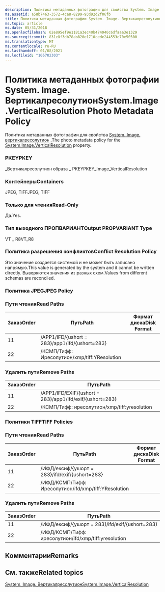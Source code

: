 ```yaml
---
description: Политика метаданных фотографии для свойства System. Image. Вертикалресолутион.
ms.assetid: a58b7463-3572-4ca8-8299-93d92d2f06fb
title: Политика метаданных фотографии System. Image. Вертикалресолутион
ms.topic: article
ms.date: 05/31/2018
ms.openlocfilehash: 02e895ef9e1181a3ec40b474940c6dfaaa3e1329
ms.sourcegitcommit: 831e8f3db78ab820e1710cede244553c70e50500
ms.translationtype: MT
ms.contentlocale: ru-RU
ms.lasthandoff: 01/08/2021
ms.locfileid: "105702303"
---
```

# <a name="systemimageverticalresolution-photo-metadata-policy"></a><span data-ttu-id="90dcb-103">Политика метаданных фотографии System. Image. Вертикалресолутион</span><span class="sxs-lookup"><span data-stu-id="90dcb-103">System.Image.VerticalResolution Photo Metadata Policy</span></span>

<span data-ttu-id="90dcb-104">Политика метаданных фотографии для свойства [System. Image. вертикалресолутион](../properties/props-system-image-verticalresolution.md) .</span><span class="sxs-lookup"><span data-stu-id="90dcb-104">The photo metadata policy for the [System.Image.VerticalResolution](../properties/props-system-image-verticalresolution.md) property.</span></span>

### <a name="pkey"></a><span data-ttu-id="90dcb-105">PKEY</span><span class="sxs-lookup"><span data-stu-id="90dcb-105">PKEY</span></span>

<span data-ttu-id="90dcb-106">\_Вертикалресолутион образа \_ PKEY</span><span class="sxs-lookup"><span data-stu-id="90dcb-106">PKEY\_Image\_VerticalResolution</span></span>

### <a name="containers"></a><span data-ttu-id="90dcb-107">Контейнеры</span><span class="sxs-lookup"><span data-stu-id="90dcb-107">Containers</span></span>

<span data-ttu-id="90dcb-108">JPEG, TIFF</span><span class="sxs-lookup"><span data-stu-id="90dcb-108">JPEG, TIFF</span></span>

### <a name="read-only"></a><span data-ttu-id="90dcb-109">Только для чтения</span><span class="sxs-lookup"><span data-stu-id="90dcb-109">Read-Only</span></span>

<span data-ttu-id="90dcb-110">Да.</span><span class="sxs-lookup"><span data-stu-id="90dcb-110">Yes.</span></span>

### <a name="output-propvariant-type"></a><span data-ttu-id="90dcb-111">Тип выходного ПРОПВАРИАНТ</span><span class="sxs-lookup"><span data-stu-id="90dcb-111">Output PROPVARIANT Type</span></span>

<span data-ttu-id="90dcb-112">VT \_ R8</span><span class="sxs-lookup"><span data-stu-id="90dcb-112">VT\_R8</span></span>

### <a name="conflict-resolution-policy"></a><span data-ttu-id="90dcb-113">Политика разрешения конфликтов</span><span class="sxs-lookup"><span data-stu-id="90dcb-113">Conflict Resolution Policy</span></span>

<span data-ttu-id="90dcb-114">Это значение создается системой и не может быть записано напрямую.</span><span class="sxs-lookup"><span data-stu-id="90dcb-114">This value is generated by the system and it cannot be written directly.</span></span> <span data-ttu-id="90dcb-115">Выверяются значения из разных схем.</span><span class="sxs-lookup"><span data-stu-id="90dcb-115">Values from different schemas are reconciled.</span></span>

### <a name="jpeg-policy"></a><span data-ttu-id="90dcb-116">Политика JPEG</span><span class="sxs-lookup"><span data-stu-id="90dcb-116">JPEG Policy</span></span>

### <a name="read-paths"></a><span data-ttu-id="90dcb-117">Пути чтения</span><span class="sxs-lookup"><span data-stu-id="90dcb-117">Read Paths</span></span>



| <span data-ttu-id="90dcb-118">Заказ</span><span class="sxs-lookup"><span data-stu-id="90dcb-118">Order</span></span> | <span data-ttu-id="90dcb-119">Путь</span><span class="sxs-lookup"><span data-stu-id="90dcb-119">Path</span></span>                   | <span data-ttu-id="90dcb-120">Формат диска</span><span class="sxs-lookup"><span data-stu-id="90dcb-120">Disk Format</span></span> |
|-------|------------------------|-------------|
| <span data-ttu-id="90dcb-121">1</span><span class="sxs-lookup"><span data-stu-id="90dcb-121">1</span></span>     | <span data-ttu-id="90dcb-122">/APP1/IFD/{ushort = 283}</span><span class="sxs-lookup"><span data-stu-id="90dcb-122">/app1/ifd/{ushort=283}</span></span> |             |
| <span data-ttu-id="90dcb-123">2</span><span class="sxs-lookup"><span data-stu-id="90dcb-123">2</span></span>     | <span data-ttu-id="90dcb-124">/КСМП/Тифф: Иресолутион</span><span class="sxs-lookup"><span data-stu-id="90dcb-124">/xmp/tiff:YResolution</span></span>  |             |



 

### <a name="remove-paths"></a><span data-ttu-id="90dcb-125">Удалить пути</span><span class="sxs-lookup"><span data-stu-id="90dcb-125">Remove Paths</span></span>



| <span data-ttu-id="90dcb-126">Заказ</span><span class="sxs-lookup"><span data-stu-id="90dcb-126">Order</span></span> | <span data-ttu-id="90dcb-127">Путь</span><span class="sxs-lookup"><span data-stu-id="90dcb-127">Path</span></span>                        |
|-------|-----------------------------|
| <span data-ttu-id="90dcb-128">1</span><span class="sxs-lookup"><span data-stu-id="90dcb-128">1</span></span>     | <span data-ttu-id="90dcb-129">/APP1/IFD/EXIF/{ushort = 283}</span><span class="sxs-lookup"><span data-stu-id="90dcb-129">/app1/ifd/exif/{ushort=283}</span></span> |
| <span data-ttu-id="90dcb-130">2</span><span class="sxs-lookup"><span data-stu-id="90dcb-130">2</span></span>     | <span data-ttu-id="90dcb-131">/КСМП/Тифф: иресолутион</span><span class="sxs-lookup"><span data-stu-id="90dcb-131">/xmp/tiff:yresolution</span></span>       |



 

### <a name="tiff-policies"></a><span data-ttu-id="90dcb-132">Политики TIFF</span><span class="sxs-lookup"><span data-stu-id="90dcb-132">TIFF Policies</span></span>

### <a name="read-paths"></a><span data-ttu-id="90dcb-133">Пути чтения</span><span class="sxs-lookup"><span data-stu-id="90dcb-133">Read Paths</span></span>



| <span data-ttu-id="90dcb-134">Заказ</span><span class="sxs-lookup"><span data-stu-id="90dcb-134">Order</span></span> | <span data-ttu-id="90dcb-135">Путь</span><span class="sxs-lookup"><span data-stu-id="90dcb-135">Path</span></span>                      | <span data-ttu-id="90dcb-136">Формат диска</span><span class="sxs-lookup"><span data-stu-id="90dcb-136">Disk Format</span></span> |
|-------|---------------------------|-------------|
| <span data-ttu-id="90dcb-137">1</span><span class="sxs-lookup"><span data-stu-id="90dcb-137">1</span></span>     | <span data-ttu-id="90dcb-138">/ИФД/ексиф/{ушорт = 283}</span><span class="sxs-lookup"><span data-stu-id="90dcb-138">/ifd/exif/{ushort=283}</span></span>    |             |
| <span data-ttu-id="90dcb-139">2</span><span class="sxs-lookup"><span data-stu-id="90dcb-139">2</span></span>     | <span data-ttu-id="90dcb-140">/ИФД/КСМП/Тифф: Иресолутион</span><span class="sxs-lookup"><span data-stu-id="90dcb-140">/ifd/xmp/tiff:YResolution</span></span> |             |



 

### <a name="remove-paths"></a><span data-ttu-id="90dcb-141">Удалить пути</span><span class="sxs-lookup"><span data-stu-id="90dcb-141">Remove Paths</span></span>



| <span data-ttu-id="90dcb-142">Заказ</span><span class="sxs-lookup"><span data-stu-id="90dcb-142">Order</span></span> | <span data-ttu-id="90dcb-143">Путь</span><span class="sxs-lookup"><span data-stu-id="90dcb-143">Path</span></span>                      |
|-------|---------------------------|
| <span data-ttu-id="90dcb-144">1</span><span class="sxs-lookup"><span data-stu-id="90dcb-144">1</span></span>     | <span data-ttu-id="90dcb-145">/ИФД/ексиф/{ушорт = 283}</span><span class="sxs-lookup"><span data-stu-id="90dcb-145">/ifd/exif/{ushort=283}</span></span>    |
| <span data-ttu-id="90dcb-146">2</span><span class="sxs-lookup"><span data-stu-id="90dcb-146">2</span></span>     | <span data-ttu-id="90dcb-147">/ИФД/КСМП/Тифф: иресолутион</span><span class="sxs-lookup"><span data-stu-id="90dcb-147">/ifd/xmp/tiff:yresolution</span></span> |



 

## <a name="remarks"></a><span data-ttu-id="90dcb-148">Комментарии</span><span class="sxs-lookup"><span data-stu-id="90dcb-148">Remarks</span></span>

## <a name="related-topics"></a><span data-ttu-id="90dcb-149">См. также</span><span class="sxs-lookup"><span data-stu-id="90dcb-149">Related topics</span></span>

<dl> <dt>

[<span data-ttu-id="90dcb-150">System. Image. Вертикалресолутион</span><span class="sxs-lookup"><span data-stu-id="90dcb-150">System.Image.VerticalResolution</span></span>](../properties/props-system-image-verticalresolution.md)
</dt> </dl>

 

 
